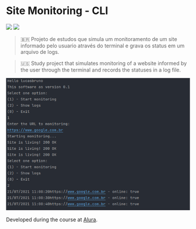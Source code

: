 # Site Monitoring - CLI

![](https://img.shields.io/badge/language-Golang-blue)
[![](https://img.shields.io/badge/author-Lucas%20Bruno-black)](https://github.com/Lucasbrunoferreira)

> 🇧🇷
> Projeto de estudos que simula um monitoramento de um site informado
> pelo usuario através do terminal e grava os status em um arquivo de logs.

> 🇺🇸
> Study project that simulates monitoring of a website informed
> by the user through the terminal and records the statuses in a log file.

<img src="./.github/screenshots/cli-print.png?raw=true" width="658" alt="cli print" />

Developed during the course at [Alura](https://cursos.alura.com.br/course/golang).
